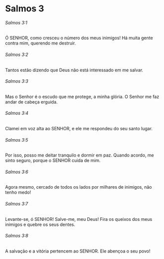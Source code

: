 # Salmos 3

###### Salmos 3:1

Ó SENHOR, como cresceu o número dos meus inimigos! Há muita gente contra mim, querendo me destruir.

###### Salmos 3:2

Tantos estão dizendo que Deus não está interessado em me salvar.

###### Salmos 3:3

Mas o Senhor é o escudo que me protege, a minha glória. O Senhor me faz andar de cabeça erguida.

###### Salmos 3:4

Clamei em voz alta ao SENHOR, e ele me respondeu do seu santo lugar.

###### Salmos 3:5

Por isso, posso me deitar tranquilo e dormir em paz. Quando acordo, me sinto seguro, porque o SENHOR cuida de mim.

###### Salmos 3:6

Agora mesmo, cercado de todos os lados por milhares de inimigos, não tenho medo!

###### Salmos 3:7

Levante-se, ó SENHOR! Salve-me, meu Deus! Fira os queixos dos meus inimigos e quebre os seus dentes.

###### Salmos 3:8

A salvação e a vitória pertencem ao SENHOR. Ele abençoa o seu povo!

